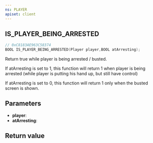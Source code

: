 ```yaml
---
ns: PLAYER
apiset: client
---
```

## IS_PLAYER_BEING_ARRESTED

```c
// 0xC8183AE963C58374
BOOL IS_PLAYER_BEING_ARRESTED(Player player,BOOL atArresting);
```

Return true while player is being arrested / busted.

If atArresting is set to 1, this function will return 1 when player is being arrested (while player is putting his hand up, but still have control)

If atArresting is set to 0, this function will return 1 only when the busted screen is shown.

## Parameters
* **player**:
* **atArresting**:

## Return value

